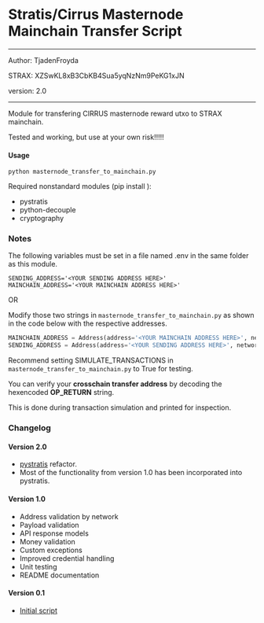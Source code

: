 
Stratis/Cirrus Masternode Mainchain Transfer Script
=======================================================
---
Author: TjadenFroyda

STRAX: XZSwKL8xB3CbKB4Sua5yqNzNm9PeKG1xJN

version: 2.0

---
Module for transfering CIRRUS masternode reward utxo to STRAX mainchain.

Tested and working, but use at your own risk!!!!!

#### Usage
```commandline
python masternode_transfer_to_mainchain.py
```

Required nonstandard modules (pip install <module>):

* pystratis 
* python-decouple
* cryptography
 
### Notes

The following variables must be set in a file named .env in the same folder as this module. 
```text
SENDING_ADDRESS='<YOUR SENDING ADDRESS HERE>'
MAINCHAIN_ADDRESS='<YOUR MAINCHAIN ADDRESS HERE>'
```
OR
    
Modify those two strings in `masternode_transfer_to_mainchain.py` as shown in the code below with the respective addresses.
```python
MAINCHAIN_ADDRESS = Address(address='<YOUR MAINCHAIN ADDRESS HERE>', network=StraxMain())
SENDING_ADDRESS = Address(address='<YOUR SENDING ADDRESS HERE>', network=CirrusMain())
```

Recommend setting SIMULATE_TRANSACTIONS in `masternode_transfer_to_mainchain.py` to True for testing.

You can verify your **crosschain transfer address** by decoding the hexencoded **OP_RETURN** string. 

This is done during transaction simulation and printed for inspection. 

### Changelog
#### Version 2.0
- [pystratis](http://github.com/stratisproject/pystratis) refactor.
- Most of the functionality from version 1.0 has been incorporated into pystratis. 

#### Version 1.0
- Address validation by network
- Payload validation
- API response models
- Money validation
- Custom exceptions
- Improved credential handling
- Unit testing
- README documentation

#### Version 0.1
- [Initial script](http://pastebin.com/VUarbCcE)

  